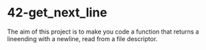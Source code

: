 # 42-get_next_line
The aim of this project is to make you code a function that returns a lineending with a newline, read from a file descriptor.
